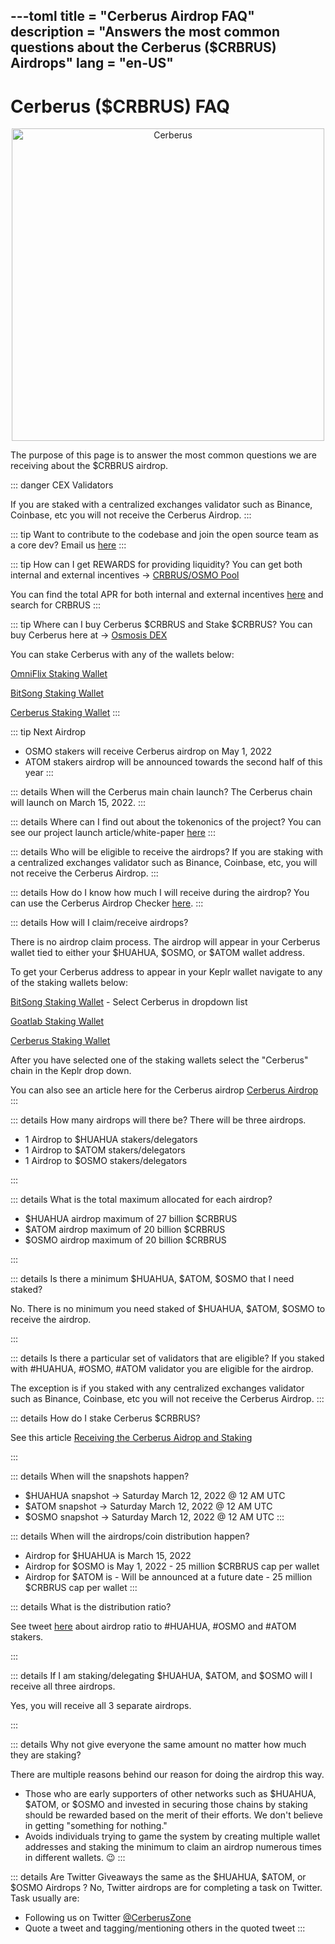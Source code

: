 ---toml
title = "Cerberus Airdrop FAQ"
description = "Answers the most common questions about the Cerberus ($CRBRUS) Airdrops"
lang = "en-US"
---

# Cerberus ($CRBRUS) FAQ

<div style="text-align: center">
    <a href="https://twitter.com/CerberusZone" target="_blank" >
        <img :src="$withBase('/website_logo.png')" alt="Cerberus" style="width: 500px;">
    </a>
</div>

The purpose of this page is to answer the most common questions we are receiving about the $CRBRUS airdrop.

::: danger CEX Validators

If you are staked with a centralized exchanges validator such as Binance, Coinbase, etc you will not receive the Cerberus Airdrop.
:::

::: tip Want to contribute to the codebase and join the open source team as a core dev?
Email us <a href="mailto:hadeshounds@cerberus.zone" target="_blank"> here</a>
:::

::: tip How can I get REWARDS for providing liquidity?
You can get both internal and external incentives -> <a href="https://app.osmosis.zone/pool/662" target="_blank"> CRBRUS/OSMO Pool</a>

You can find the total APR for both internal and external incentives <a href="https://www.dexmos.app/" target="_blank"> here</a> and search for CRBRUS
:::

::: tip Where can I buy Cerberus $CRBRUS and Stake $CRBRUS?
You can buy Cerberus here at ->
<a href="https://app.osmosis.zone/?from=OSMO&to=CRBRUS" target="_blank"> Osmosis DEX</a>

You can stake Cerberus with any of the wallets below:

<a href="https://cerberus.omniflix.co/stake" target="_blank">OmniFlix Staking Wallet</a>

<a href="https://wallet.bitsong.io" target="_blank">BitSong Staking Wallet</a>

<a href="https://stake.cerberus.zone" target="_blank">Cerberus Staking Wallet</a>
:::

::: tip Next Airdrop

- OSMO stakers will receive Cerberus airdrop on May 1, 2022
- ATOM stakers airdrop will be announced towards the second half of this year
  :::

::: details When will the Cerberus main chain launch?
The Cerberus chain will launch on March 15, 2022.
:::

::: details Where can I find out about the tokenonics of the project?
You can see our project launch article/white-paper <a href="https://medium.com/cerberus-zone/cerberus-crbrus-airdrop-coming-to-the-cosmos-network-9911c780dcdd" target="_blank">here</a>
:::

::: details Who will be eligible to receive the airdrops?
If you are staking with a centralized exchanges validator such as Binance, Coinbase, etc, you will not receive the Cerberus Airdrop.
:::

::: details How do I know how much I will receive during the airdrop?
You can use the Cerberus Airdrop Checker <a href="https://airdrop.cerberus.zone/" target="_blank">here</a>.
:::

::: details How will I claim/receive airdrops?

There is no airdrop claim process. The airdrop will appear in your Cerberus wallet tied to either your $HUAHUA, $OSMO, or $ATOM wallet address.

To get your Cerberus address to appear in your Keplr wallet navigate to any of the staking wallets below:

<a href="https://wallet.bitsong.io" target="_blank">BitSong Staking Wallet</a> - Select Cerberus in dropdown list

<a href="https://cerberus.goatlabs.zone" target="_blank">Goatlab Staking Wallet</a>

<a href="https://stake.cerberus.zone" target="_blank">Cerberus Staking Wallet</a>

After you have selected one of the staking wallets select the "Cerberus" chain in the Keplr drop down.

You can also see an article here for the Cerberus airdrop <a href="https://smartnodes.medium.com/cerberus-airdrop-claim-for-chihuahua-stakers-593b289218c8" target="_blank">Cerberus Airdrop</a>
:::

::: details How many airdrops will there be?
There will be three airdrops.

- 1 Airdrop to $HUAHUA stakers/delegators
- 1 Airdrop to $ATOM stakers/delegators
- 1 Airdrop to $OSMO stakers/delegators

:::

::: details What is the total maximum allocated for each airdrop?

- $HUAHUA airdrop maximum of 27 billion $CRBRUS
- $ATOM airdrop maximum of 20 billion $CRBRUS
- $OSMO airdrop maximum of 20 billion $CRBRUS

:::

::: details Is there a minimum $HUAHUA, $ATOM, $OSMO that I need staked?

No. There is no minimum you need staked of $HUAHUA, $ATOM, $OSMO to receive the airdrop.

:::

::: details Is there a particular set of validators that are eligible?
If you staked with #HUAHUA, #OSMO, #ATOM validator you are eligible for the airdrop.

The exception is if you staked with any centralized exchanges validator such as Binance, Coinbase, etc you will not receive the Cerberus Airdrop.
:::

::: details How do I stake Cerberus $CRBRUS?

See this article <a href="https://artifact-staking.medium.com/claiming-the-cerberus-airdrop-and-staking-262b433aaf8c" target="_blank">Receiving the Cerberus Aidrop and Staking</a>

:::

::: details When will the snapshots happen?

- $HUAHUA snapshot -> Saturday March 12, 2022 @ 12 AM UTC
- $ATOM snapshot -> Saturday March 12, 2022 @ 12 AM UTC
- $OSMO snapshot -> Saturday March 12, 2022 @ 12 AM UTC
  :::

::: details When will the airdrops/coin distribution happen?

- Airdrop for $HUAHUA is March 15, 2022
- Airdrop for $OSMO is May 1, 2022 - 25 million $CRBRUS cap per wallet
- Airdrop for $ATOM is - Will be announced at a future date - 25 million $CRBRUS cap per wallet
  :::

::: details What is the distribution ratio?

See tweet <a href="https://twitter.com/CerberusZone/status/1502727707158880261" target="_blank">here</a> about airdrop ratio to #HUAHUA, #OSMO and #ATOM stakers.

:::

::: details If I am staking/delegating $HUAHUA, $ATOM, and $OSMO will I receive all three airdrops.

Yes, you will receive all 3 separate airdrops.

:::

::: details Why not give everyone the same amount no matter how much they are staking?

There are multiple reasons behind our reason for doing the airdrop this way.

- Those who are early supporters of other networks such as $HUAHUA, $ATOM, or $OSMO and invested in securing those chains by staking should be rewarded based on the merit of their efforts. We don't believe in getting "something for nothing."
- Avoids individuals trying to game the system by creating multiple wallet addresses and staking the minimum to claim an airdrop numerous times in different wallets. 😉
  :::

::: details Are Twitter Giveaways the same as the $HUAHUA, $ATOM, or $OSMO Airdrops ?
No, Twitter airdrops are for completing a task on Twitter. Task usually are:

- Following us on Twitter <a href="https://twitter.com/CerberusZone" target="_blank">@CerberusZone</a>
- Quote a tweet and tagging/mentioning others in the quoted tweet
  :::
